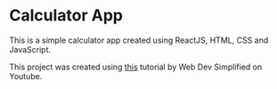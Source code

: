 # Calculator App

This is a simple calculator app created using ReactJS, HTML, CSS and JavaScript.

This project was created using [this](https://www.youtube.com/watch?v=DgRrrOt0Vr8) tutorial by Web Dev Simplified on Youtube.
